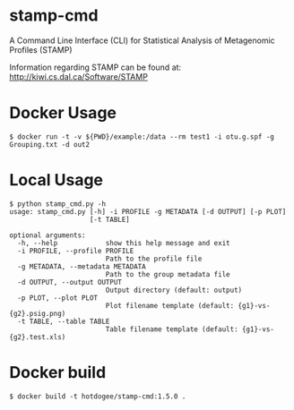 # stamp-cmd
A Command Line Interface (CLI) for Statistical Analysis of Metagenomic Profiles (STAMP)

Information regarding STAMP can be found at: http://kiwi.cs.dal.ca/Software/STAMP

# Docker Usage
```
$ docker run -t -v ${PWD}/example:/data --rm test1 -i otu.g.spf -g Grouping.txt -d out2
```

# Local Usage
```
$ python stamp_cmd.py -h
usage: stamp_cmd.py [-h] -i PROFILE -g METADATA [-d OUTPUT] [-p PLOT]
                    [-t TABLE]

optional arguments:
  -h, --help            show this help message and exit
  -i PROFILE, --profile PROFILE
                        Path to the profile file
  -g METADATA, --metadata METADATA
                        Path to the group metadata file
  -d OUTPUT, --output OUTPUT
                        Output directory (default: output)
  -p PLOT, --plot PLOT  
                        Plot filename template (default: {g1}-vs-{g2}.psig.png)
  -t TABLE, --table TABLE
                        Table filename template (default: {g1}-vs-{g2}.test.xls)
```

# Docker build
```
$ docker build -t hotdogee/stamp-cmd:1.5.0 .
```